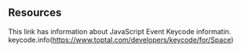 ## Resources

This link has information about JavaScript Event Keycode informatin.
keycode.info(https://www.toptal.com/developers/keycode/for/Space)
